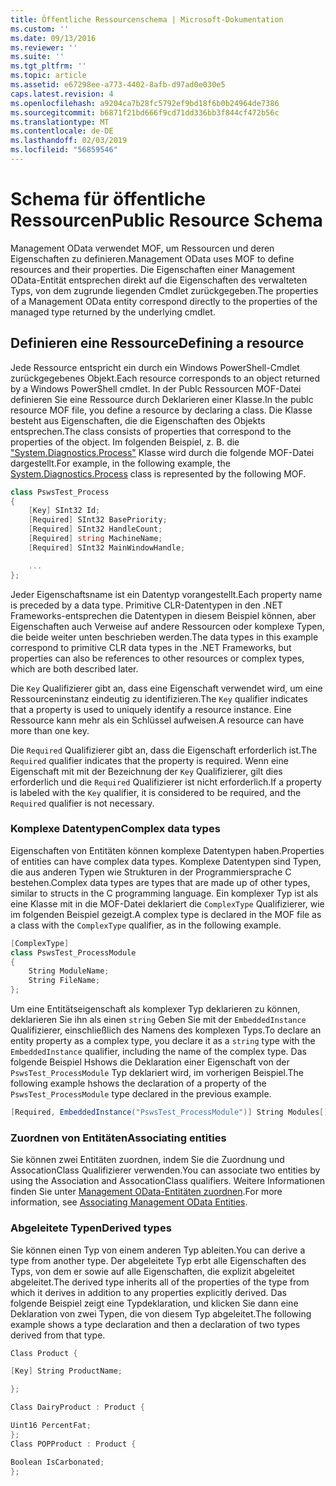 ```yaml
---
title: Öffentliche Ressourcenschema | Microsoft-Dokumentation
ms.custom: ''
ms.date: 09/13/2016
ms.reviewer: ''
ms.suite: ''
ms.tgt_pltfrm: ''
ms.topic: article
ms.assetid: e67298ee-a773-4402-8afb-d97ad0e030e5
caps.latest.revision: 4
ms.openlocfilehash: a9204ca7b28fc5792ef9bd18f6b0b24964de7386
ms.sourcegitcommit: b6871f21bd666f9cd71dd336bb3f844cf472b56c
ms.translationtype: MT
ms.contentlocale: de-DE
ms.lasthandoff: 02/03/2019
ms.locfileid: "56859546"
---
```

# <a name="public-resource-schema"></a><span data-ttu-id="2a6a4-102">Schema für öffentliche Ressourcen</span><span class="sxs-lookup"><span data-stu-id="2a6a4-102">Public Resource Schema</span></span>

<span data-ttu-id="2a6a4-103">Management OData verwendet MOF, um Ressourcen und deren Eigenschaften zu definieren.</span><span class="sxs-lookup"><span data-stu-id="2a6a4-103">Management OData uses MOF to define resources and their properties.</span></span> <span data-ttu-id="2a6a4-104">Die Eigenschaften einer Management OData-Entität entsprechen direkt auf die Eigenschaften des verwalteten Typs, von dem zugrunde liegenden Cmdlet zurückgegeben.</span><span class="sxs-lookup"><span data-stu-id="2a6a4-104">The properties of a Management OData entity correspond directly to the properties of the managed type returned by the underlying cmdlet.</span></span>

## <a name="defining-a-resource"></a><span data-ttu-id="2a6a4-105">Definieren eine Ressource</span><span class="sxs-lookup"><span data-stu-id="2a6a4-105">Defining a resource</span></span>

<span data-ttu-id="2a6a4-106">Jede Ressource entspricht ein durch ein Windows PowerShell-Cmdlet zurückgegebenes Objekt.</span><span class="sxs-lookup"><span data-stu-id="2a6a4-106">Each resource corresponds to an object returned by a Windows PowerShell cmdlet.</span></span> <span data-ttu-id="2a6a4-107">In der Publc Ressourcen MOF-Datei definieren Sie eine Ressource durch Deklarieren einer Klasse.</span><span class="sxs-lookup"><span data-stu-id="2a6a4-107">In the publc resource MOF file, you define a resource by declaring a class.</span></span> <span data-ttu-id="2a6a4-108">Die Klasse besteht aus Eigenschaften, die die Eigenschaften des Objekts entsprechen.</span><span class="sxs-lookup"><span data-stu-id="2a6a4-108">The class consists of properties that correspond to the properties of the object.</span></span> <span data-ttu-id="2a6a4-109">Im folgenden Beispiel, z. B. die ["System.Diagnostics.Process"](/dotnet/api/System.Diagnostics.Process) Klasse wird durch die folgende MOF-Datei dargestellt.</span><span class="sxs-lookup"><span data-stu-id="2a6a4-109">For example, in the following example, the [System.Diagnostics.Process](/dotnet/api/System.Diagnostics.Process) class is represented by the following MOF.</span></span>

```csharp
class PswsTest_Process
{
    [Key] SInt32 Id;
    [Required] SInt32 BasePriority;
    [Required] SInt32 HandleCount;
    [Required] string MachineName;
    [Required] SInt32 MainWindowHandle;

    ...
};
```

<span data-ttu-id="2a6a4-110">Jeder Eigenschaftsname ist ein Datentyp vorangestellt.</span><span class="sxs-lookup"><span data-stu-id="2a6a4-110">Each property name is preceded by a data type.</span></span> <span data-ttu-id="2a6a4-111">Primitive CLR-Datentypen in den .NET Frameworks-entsprechen die Datentypen in diesem Beispiel können, aber Eigenschaften auch Verweise auf andere Ressourcen oder komplexe Typen, die beide weiter unten beschrieben werden.</span><span class="sxs-lookup"><span data-stu-id="2a6a4-111">The data types in this example correspond to primitive CLR data types in the .NET Frameworks, but properties can also be references to other resources or complex types, which are both described later.</span></span>

<span data-ttu-id="2a6a4-112">Die `Key` Qualifizierer gibt an, dass eine Eigenschaft verwendet wird, um eine Ressourceninstanz eindeutig zu identifizieren.</span><span class="sxs-lookup"><span data-stu-id="2a6a4-112">The `Key` qualifier indicates that a property is used to uniquely identify a resource instance.</span></span> <span data-ttu-id="2a6a4-113">Eine Ressource kann mehr als ein Schlüssel aufweisen.</span><span class="sxs-lookup"><span data-stu-id="2a6a4-113">A resource can have more than one key.</span></span>

<span data-ttu-id="2a6a4-114">Die `Required` Qualifizierer gibt an, dass die Eigenschaft erforderlich ist.</span><span class="sxs-lookup"><span data-stu-id="2a6a4-114">The `Required` qualifier indicates that the property is required.</span></span> <span data-ttu-id="2a6a4-115">Wenn eine Eigenschaft mit mit der Bezeichnung der `Key` Qualifizierer, gilt dies erforderlich und die `Required` Qualifizierer ist nicht erforderlich.</span><span class="sxs-lookup"><span data-stu-id="2a6a4-115">If a property is labeled with the `Key` qualifier, it is considered to be required, and the `Required` qualifier is not necessary.</span></span>

### <a name="complex-data-types"></a><span data-ttu-id="2a6a4-116">Komplexe Datentypen</span><span class="sxs-lookup"><span data-stu-id="2a6a4-116">Complex data types</span></span>

<span data-ttu-id="2a6a4-117">Eigenschaften von Entitäten können komplexe Datentypen haben.</span><span class="sxs-lookup"><span data-stu-id="2a6a4-117">Properties of entities can have complex data types.</span></span> <span data-ttu-id="2a6a4-118">Komplexe Datentypen sind Typen, die aus anderen Typen wie Strukturen in der Programmiersprache C bestehen.</span><span class="sxs-lookup"><span data-stu-id="2a6a4-118">Complex data types are types that are made up of other types, similar to structs in the C programming language.</span></span> <span data-ttu-id="2a6a4-119">Ein komplexer Typ ist als eine Klasse mit in die MOF-Datei deklariert die `ComplexType` Qualifizierer, wie im folgenden Beispiel gezeigt.</span><span class="sxs-lookup"><span data-stu-id="2a6a4-119">A complex type is declared in the MOF file as a class with the `ComplexType` qualifier, as in the following example.</span></span>

```csharp
[ComplexType]
class PswsTest_ProcessModule
{
    String ModuleName;
    String FileName;
};
```

<span data-ttu-id="2a6a4-120">Um eine Entitätseigenschaft als komplexer Typ deklarieren zu können, deklarieren Sie ihn als einen `string` Geben Sie mit der `EmbeddedInstance` Qualifizierer, einschließlich des Namens des komplexen Typs.</span><span class="sxs-lookup"><span data-stu-id="2a6a4-120">To declare an entity property as a complex type, you declare it as a `string` type with the `EmbeddedInstance` qualifier, including the name of the complex type.</span></span> <span data-ttu-id="2a6a4-121">Das folgende Beispiel Hshows die Deklaration einer Eigenschaft von der `PswsTest_ProcessModule` Typ deklariert wird, im vorherigen Beispiel.</span><span class="sxs-lookup"><span data-stu-id="2a6a4-121">The following example hshows the declaration of a property of the `PswsTest_ProcessModule` type declared in the previous example.</span></span>

```csharp
[Required, EmbeddedInstance("PswsTest_ProcessModule")] String Modules[];
```

### <a name="associating-entities"></a><span data-ttu-id="2a6a4-122">Zuordnen von Entitäten</span><span class="sxs-lookup"><span data-stu-id="2a6a4-122">Associating entities</span></span>

<span data-ttu-id="2a6a4-123">Sie können zwei Entitäten zuordnen, indem Sie die Zuordnung und AssocationClass Qualifizierer verwenden.</span><span class="sxs-lookup"><span data-stu-id="2a6a4-123">You can associate two entities by using the Association and AssocationClass qualifiers.</span></span> <span data-ttu-id="2a6a4-124">Weitere Informationen finden Sie unter [Management OData-Entitäten zuordnen](./associating-management-odata-entities.md).</span><span class="sxs-lookup"><span data-stu-id="2a6a4-124">For more information, see [Associating Management OData Entities](./associating-management-odata-entities.md).</span></span>

### <a name="derived-types"></a><span data-ttu-id="2a6a4-125">Abgeleitete Typen</span><span class="sxs-lookup"><span data-stu-id="2a6a4-125">Derived types</span></span>

<span data-ttu-id="2a6a4-126">Sie können einen Typ von einem anderen Typ ableiten.</span><span class="sxs-lookup"><span data-stu-id="2a6a4-126">You can derive a type from another type.</span></span> <span data-ttu-id="2a6a4-127">Der abgeleitete Typ erbt alle Eigenschaften des Typs, von dem er sowie auf alle Eigenschaften, die explizit abgeleitet abgeleitet.</span><span class="sxs-lookup"><span data-stu-id="2a6a4-127">The derived type inherits all of the properties of the type from which it derives in addition to any properties explicitly derived.</span></span> <span data-ttu-id="2a6a4-128">Das folgende Beispiel zeigt eine Typdeklaration, und klicken Sie dann eine Deklaration von zwei Typen, die von diesem Typ abgeleitet.</span><span class="sxs-lookup"><span data-stu-id="2a6a4-128">The following example shows a type declaration and then a declaration of two types derived from that type.</span></span>

```csharp
Class Product {

[Key] String ProductName;

};

Class DairyProduct : Product {

Uint16 PercentFat;
};
Class POPProduct : Product {

Boolean IsCarbonated;
};

```